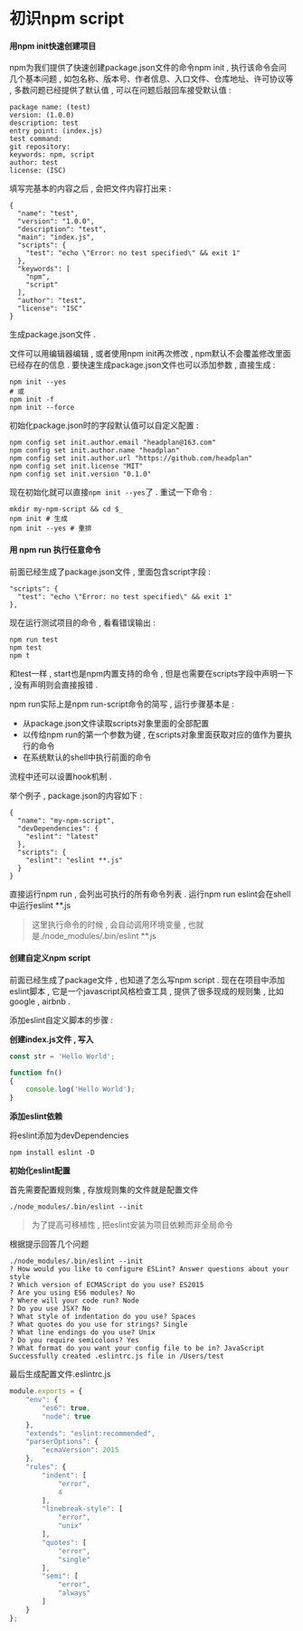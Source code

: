 # 初识npm script

#### 用npm init快速创建项目

npm为我们提供了快速创建package.json文件的命令npm init , 执行该命令会问几个基本问题 , 如包名称、版本号、作者信息、入口文件、仓库地址、许可协议等 , 多数问题已经提供了默认值 , 可以在问题后敲回车接受默认值 :

```
package name: (test)
version: (1.0.0)
description: test
entry point: (index.js)
test command:
git repository:
keywords: npm, script
author: test
license: (ISC)
```

填写完基本的内容之后 , 会把文件内容打出来 :

```
{
  "name": "test",
  "version": "1.0.0",
  "description": "test",
  "main": "index.js",
  "scripts": {
    "test": "echo \"Error: no test specified\" && exit 1"
  },
  "keywords": [
    "npm",
    "script"
  ],
  "author": "test",
  "license": "ISC"
}
```

生成package.json文件 .

文件可以用编辑器编辑 , 或者使用npm init再次修改 , npm默认不会覆盖修改里面已经存在的信息 . 要快速生成package.json文件也可以添加参数 , 直接生成 :

```
npm init --yes
# 或
npm init -f
npm init --force
```

初始化package.json时的字段默认值可以自定义配置 :

```
npm config set init.author.email "headplan@163.com"
npm config set init.author.name "headplan"
npm config set init.author.url "https://github.com/headplan"
npm config set init.license "MIT"
npm config set init.version "0.1.0"
```

现在初始化就可以直接`npm init --yes`了 . 重试一下命令 :

```
mkdir my-npm-script && cd $_
npm init # 生成
npm init --yes # 重排
```

#### 用 npm run 执行任意命令

前面已经生成了package.json文件 , 里面包含script字段 :

```
"scripts": {
  "test": "echo \"Error: no test specified\" && exit 1"
},
```

现在运行测试项目的命令 , 看看错误输出 :

```
npm run test
npm test
npm t
```

和test一样 , start也是npm内置支持的命令 , 但是也需要在scripts字段中声明一下 , 没有声明则会直接报错 .

npm run实际上是npm run-script命令的简写 , 运行步骤基本是 :

* 从package.json文件读取scripts对象里面的全部配置
* 以传给npm run的第一个参数为键 , 在scripts对象里面获取对应的值作为要执行的命令
* 在系统默认的shell中执行前面的命令

流程中还可以设置hook机制 .

举个例子 , package.json的内容如下 :

```
{
  "name": "my-npm-script",
  "devDependencies": {
    "eslint": "latest"
  },
  "scripts": {
    "eslint": "eslint **.js"
  }
}
```

直接运行npm run , 会列出可执行的所有命令列表 . 运行npm run eslint会在shell中运行eslint \*\*.js

> 这里执行命令的时候 , 会自动调用环境变量 , 也就是./node\_modules/.bin/eslint \*\*.js

#### 创建自定义npm script

前面已经生成了package文件 , 也知道了怎么写npm script . 现在在项目中添加eslint脚本 , 它是一个javascript风格检查工具 , 提供了很多现成的规则集 , 比如google , airbnb .

添加eslint自定义脚本的步骤 :

**创建index.js文件 , 写入**

```js
const str = 'Hello World';

function fn()
{
    console.log('Hello World');
}
```

**添加eslint依赖**

将eslint添加为devDependencies

```
npm install eslint -D
```

**初始化eslint配置**

首先需要配置规则集 , 存放规则集的文件就是配置文件

```
./node_modules/.bin/eslint --init
```

> 为了提高可移植性 , 把eslint安装为项目依赖而非全局命令

根据提示回答几个问题

```
./node_modules/.bin/eslint --init
? How would you like to configure ESLint? Answer questions about your style
? Which version of ECMAScript do you use? ES2015
? Are you using ES6 modules? No
? Where will your code run? Node
? Do you use JSX? No
? What style of indentation do you use? Spaces
? What quotes do you use for strings? Single
? What line endings do you use? Unix
? Do you require semicolons? Yes
? What format do you want your config file to be in? JavaScript
Successfully created .eslintrc.js file in /Users/test
```

最后生成配置文件.eslintrc.js

```js
module.exports = {
    "env": {
        "es6": true,
        "node": true
    },
    "extends": "eslint:recommended",
    "parserOptions": {
        "ecmaVersion": 2015
    },
    "rules": {
        "indent": [
            "error",
            4
        ],
        "linebreak-style": [
            "error",
            "unix"
        ],
        "quotes": [
            "error",
            "single"
        ],
        "semi": [
            "error",
            "always"
        ]
    }
};
```



